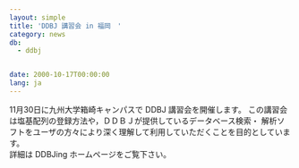 ```yaml
---
layout: simple
title: 'DDBJ 講習会 in 福岡　'
category: news
db:
  - ddbj


date: 2000-10-17T00:00:00
lang: ja
---
```


11月30日に九州大学箱崎キャンパスで DDBJ 講習会を開催します。 この講習会は塩基配列の登録方法や，ＤＤＢＪが提供しているデータベース検索・ 解析ソフトをユーザの方々により深く理解して利用していただくことを目的としています。<br>詳細は DDBJing ホームページをご覧下さい。
